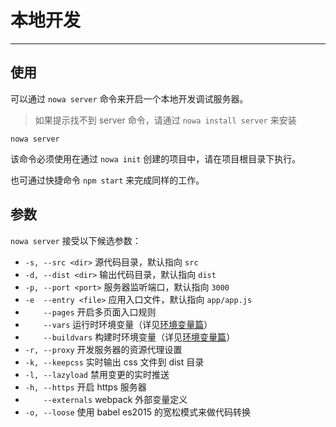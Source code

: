 # 本地开发

---

## 使用

可以通过 `nowa server` 命令来开启一个本地开发调试服务器。

> 如果提示找不到 server 命令，请通过 `nowa install server` 来安装

```shell
nowa server
```

该命令必须使用在通过 `nowa init` 创建的项目中，请在项目根目录下执行。

也可通过快捷命令 `npm start` 来完成同样的工作。

## 参数

`nowa server` 接受以下候选参数：

- `-s, --src <dir>` 源代码目录，默认指向 `src`
- `-d, --dist <dir>` 输出代码目录，默认指向 `dist`
- `-p, --port <port>` 服务器监听端口，默认指向 `3000`
- `-e  --entry <file>` 应用入口文件，默认指向 `app/app.js`
- `    --pages` 开启多页面入口规则
- `    --vars` 运行时环境变量（详见[环境变量篇](huan_jing_bian_liang.md)）
- `    --buildvars` 构建时环境变量（详见[环境变量篇](huan_jing_bian_liang.md)）
- `-r, --proxy` 开发服务器的资源代理设置
- `-k, --keepcss` 实时输出 css 文件到 dist 目录
- `-l, --lazyload` 禁用变更的实时推送
- `-h, --https` 开启 https 服务器
- `    --externals` webpack 外部变量定义
- `-o, --loose` 使用 babel es2015 的宽松模式来做代码转换

